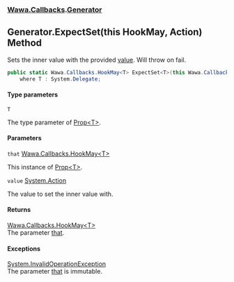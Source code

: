 ### [Wawa.Callbacks](Wawa.Callbacks.md 'Wawa.Callbacks').[Generator](Generator.md 'Wawa.Callbacks.Generator')

## Generator.ExpectSet<T>(this HookMay<T>, Action) Method

Sets the inner value with the provided [value](Generator.ExpectSet{T}(HookMay{T},Action).md#Wawa.Callbacks.Generator.ExpectSet_T_(thisWawa.Callbacks.HookMay_T_,System.Action).value 'Wawa.Callbacks.Generator.ExpectSet<T>(this Wawa.Callbacks.HookMay<T>, System.Action).value'). Will throw on fail.

```csharp
public static Wawa.Callbacks.HookMay<T> ExpectSet<T>(this Wawa.Callbacks.HookMay<T> that, System.Action? value)
    where T : System.Delegate;
```
#### Type parameters

<a name='Wawa.Callbacks.Generator.ExpectSet_T_(thisWawa.Callbacks.HookMay_T_,System.Action).T'></a>

`T`

The type parameter of [Prop&lt;T&gt;](Prop{T}.md 'Wawa.Callbacks.Prop<T>').
#### Parameters

<a name='Wawa.Callbacks.Generator.ExpectSet_T_(thisWawa.Callbacks.HookMay_T_,System.Action).that'></a>

`that` [Wawa.Callbacks.HookMay&lt;](HookMay{T}.md 'Wawa.Callbacks.HookMay<T>')[T](Generator.ExpectSet{T}(HookMay{T},Action).md#Wawa.Callbacks.Generator.ExpectSet_T_(thisWawa.Callbacks.HookMay_T_,System.Action).T 'Wawa.Callbacks.Generator.ExpectSet<T>(this Wawa.Callbacks.HookMay<T>, System.Action).T')[&gt;](HookMay{T}.md 'Wawa.Callbacks.HookMay<T>')

This instance of [Prop&lt;T&gt;](Prop{T}.md 'Wawa.Callbacks.Prop<T>').

<a name='Wawa.Callbacks.Generator.ExpectSet_T_(thisWawa.Callbacks.HookMay_T_,System.Action).value'></a>

`value` [System.Action](https://docs.microsoft.com/en-us/dotnet/api/System.Action 'System.Action')

The value to set the inner value with.

#### Returns
[Wawa.Callbacks.HookMay&lt;](HookMay{T}.md 'Wawa.Callbacks.HookMay<T>')[T](Generator.ExpectSet{T}(HookMay{T},Action).md#Wawa.Callbacks.Generator.ExpectSet_T_(thisWawa.Callbacks.HookMay_T_,System.Action).T 'Wawa.Callbacks.Generator.ExpectSet<T>(this Wawa.Callbacks.HookMay<T>, System.Action).T')[&gt;](HookMay{T}.md 'Wawa.Callbacks.HookMay<T>')  
The parameter [that](Generator.ExpectSet{T}(HookMay{T},Action).md#Wawa.Callbacks.Generator.ExpectSet_T_(thisWawa.Callbacks.HookMay_T_,System.Action).that 'Wawa.Callbacks.Generator.ExpectSet<T>(this Wawa.Callbacks.HookMay<T>, System.Action).that').

#### Exceptions

[System.InvalidOperationException](https://docs.microsoft.com/en-us/dotnet/api/System.InvalidOperationException 'System.InvalidOperationException')  
The parameter [that](Generator.ExpectSet{T}(HookMay{T},Action).md#Wawa.Callbacks.Generator.ExpectSet_T_(thisWawa.Callbacks.HookMay_T_,System.Action).that 'Wawa.Callbacks.Generator.ExpectSet<T>(this Wawa.Callbacks.HookMay<T>, System.Action).that') is immutable.